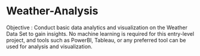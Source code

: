 # Weather-Analysis
Objective : 
Conduct basic data analytics and visualization on the Weather Data
Set to gain insights. No machine learning is required for this entry-level project,
and tools such as PowerBI, Tableau, or any preferred tool can be used for
analysis and visualization.
